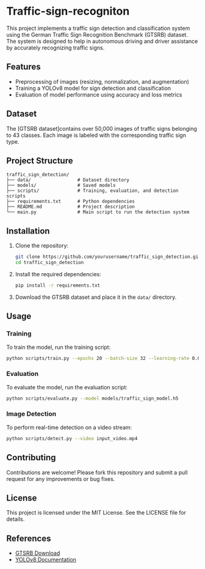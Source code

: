# Traffic-sign-recogniton


This project implements a traffic sign detection and classification system using the German Traffic Sign Recognition Benchmark (GTSRB) dataset. The system is designed to help in autonomous driving and driver assistance by accurately recognizing traffic signs.

## Features
- Preprocessing of images (resizing, normalization, and augmentation)
- Training a YOLOv8 model for sign detection and classification
- Evaluation of model performance using accuracy and loss metrics
  

## Dataset
The [GTSRB dataset]contains over 50,000 images of traffic signs belonging to 43 classes. Each image is labeled with the corresponding traffic sign type.

## Project Structure
```
traffic_sign_detection/
├── data/                 # Dataset directory
├── models/               # Saved models
├── scripts/              # Training, evaluation, and detection scripts
├── requirements.txt      # Python dependencies
├── README.md             # Project description
└── main.py               # Main script to run the detection system
```

## Installation

1. Clone the repository:
   ```bash
   git clone https://github.com/yourusername/traffic_sign_detection.git
   cd traffic_sign_detection
   ```

2. Install the required dependencies:
   ```bash
   pip install -r requirements.txt
   ```

3. Download the GTSRB dataset and place it in the `data/` directory.

## Usage

### Training
To train the model, run the training script:
```bash
python scripts/train.py --epochs 20 --batch-size 32 --learning-rate 0.001
```

### Evaluation
To evaluate the model, run the evaluation script:
```bash
python scripts/evaluate.py --model models/traffic_sign_model.h5
```

### Image Detection
To perform real-time detection on a video stream:
```bash
python scripts/detect.py --video input_video.mp4
```


## Contributing
Contributions are welcome! Please fork this repository and submit a pull request for any improvements or bug fixes.

## License
This project is licensed under the MIT License. See the LICENSE file for details.

## References
- [GTSRB Download](https://www.kaggle.com/datasets/meowmeowmeowmeowmeow/gtsrb-german-traffic-sign)
- [YOLOv8 Documentation](https://docs.ultralytics.com)
  
